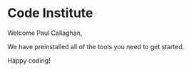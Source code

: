 # Code Institute

Welcome Paul Callaghan,

We have preinstalled all of the tools you need to get started.

Happy coding!